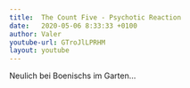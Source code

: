 ```yaml
---
title:  The Count Five - Psychotic Reaction
date:   2020-05-06 8:33:33 +0100
author: Valer
youtube-url: GTroJlLPRHM 
layout: youtube
---
```


Neulich bei Boenischs im Garten…


